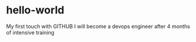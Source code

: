 # hello-world
My first touch with GITHUB
I will become a devops engineer after 4 months of intensive training
